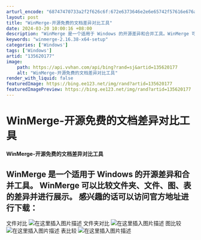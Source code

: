 ```yaml
---
arturl_encode: "68747470733a2f2f626c6f:672e6373646e2e6e65742f57616e676a69616368656e67612f:61727469636c652f64657461696c732f313335363230313737"
layout: post
title: "WinMerge-开源免费的文档差异对比工具"
date: 2024-03-20 10:00:16 +08:00
description: "WinMerge 是一个适用于 Windows 的开源差异和合并工具。WinMerge 可以比较文件"
keywords: "winmerge-2.16.38-x64-setup"
categories: ['Windows']
tags: ['Windows']
artid: "135620177"
image:
    path: https://api.vvhan.com/api/bing?rand=sj&artid=135620177
    alt: "WinMerge-开源免费的文档差异对比工具"
render_with_liquid: false
featuredImage: https://bing.ee123.net/img/rand?artid=135620177
featuredImagePreview: https://bing.ee123.net/img/rand?artid=135620177
---
```


# WinMerge-开源免费的文档差异对比工具
#### WinMerge-开源免费的文档差异对比工具
WinMerge 是一个适用于 Windows 的开源差异和合并工具。
WinMerge 可以比较文件夹、文件、图、表的差异并进行展示。
感兴趣的话可以访问官方地址进行下载：
---
文件对比
![在这里插入图片描述](https://i-blog.csdnimg.cn/blog_migrate/7dfdf9febcdee5aa555e3cae262e957a.png)
文件夹对比
![在这里插入图片描述](https://i-blog.csdnimg.cn/blog_migrate/92625bbd3fc4709c22c16b8753d3faf8.png)
图比较
![在这里插入图片描述](https://i-blog.csdnimg.cn/blog_migrate/082aa8ae2c1c6d55dfd0408576da882b.png)
表比较
![在这里插入图片描述](https://i-blog.csdnimg.cn/blog_migrate/90f664dab6926b89bc7bde1a6f8a95e3.png)